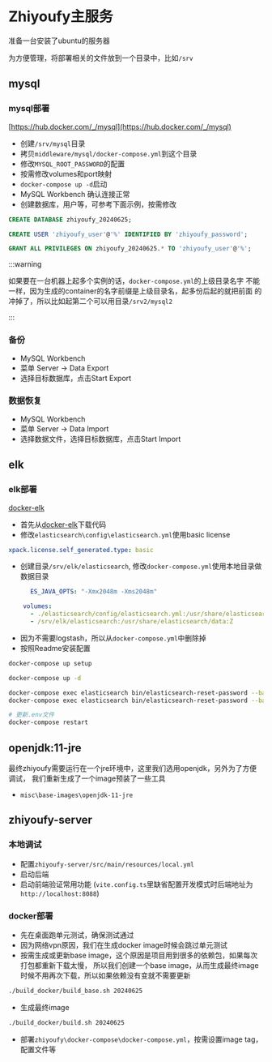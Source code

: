 # Zhiyoufy主服务

准备一台安装了ubuntu的服务器

为方便管理，将部署相关的文件放到一个目录中，比如`/srv`

## mysql

### mysql部署

[https://hub.docker.com/_/mysql](https://hub.docker.com/_/mysql)

- 创建`/srv/mysql`目录
- 拷贝`middleware/mysql/docker-compose.yml`到这个目录
- 修改`MYSQL_ROOT_PASSWORD`的配置
- 按需修改volumes和port映射
- `docker-compose up -d`启动
- MySQL Workbench 确认连接正常
- 创建数据库，用户等，可参考下面示例，按需修改

```sql
CREATE DATABASE zhiyoufy_20240625;

CREATE USER 'zhiyoufy_user'@'%' IDENTIFIED BY 'zhiyoufy_password';

GRANT ALL PRIVILEGES ON zhiyoufy_20240625.* TO 'zhiyoufy_user'@'%';
```

:::warning

如果要在一台机器上起多个实例的话，`docker-compose.yml`的上级目录名字
不能一样，因为生成的container的名字前缀是上级目录名，起多份后起的就把前面
的冲掉了，所以比如起第二个可以用目录`/srv2/mysql2`

:::

### 备份

- MySQL Workbench
- 菜单 Server -> Data Export
- 选择目标数据库，点击Start Export

### 数据恢复

- MySQL Workbench
- 菜单 Server -> Data Import
- 选择数据文件，选择目标数据库，点击Start Import

## elk

### elk部署

[docker-elk][]

- 首先从[docker-elk][]下载代码
- 修改`elasticsearch\config\elasticsearch.yml`使用basic license
```yaml
xpack.license.self_generated.type: basic
```
- 创建目录`/srv/elk/elasticsearch`, 修改`docker-compose.yml`使用本地目录做数据目录
```yaml
      ES_JAVA_OPTS: "-Xmx2048m -Xms2048m"

    volumes:
      - ./elasticsearch/config/elasticsearch.yml:/usr/share/elasticsearch/config/elasticsearch.yml:ro,Z
      - /srv/elk/elasticsearch:/usr/share/elasticsearch/data:Z
```
- 因为不需要logstash，所以从`docker-compose.yml`中删除掉
- 按照Readme安装配置
```bash
docker-compose up setup

docker-compose up -d

docker-compose exec elasticsearch bin/elasticsearch-reset-password --batch --user elastic
docker-compose exec elasticsearch bin/elasticsearch-reset-password --batch --user kibana_system

# 更新.env文件
docker-compose restart
```

[docker-elk]: https://github.com/deviantony/docker-elk

## openjdk:11-jre

最终zhiyoufy需要运行在一个jre环境中，这里我们选用openjdk，另外为了方便调试，
我们重新生成了一个image预装了一些工具

- `misc\base-images\openjdk-11-jre`

## zhiyoufy-server

### 本地调试

- 配置`zhiyoufy-server/src/main/resources/local.yml`
- 启动后端
- 启动前端验证常用功能 (`vite.config.ts`里缺省配置开发模式时后端地址为`http://localhost:8088`)

### docker部署

- 先在桌面跑单元测试，确保测试通过
- 因为网络vpn原因，我们在生成docker image时候会跳过单元测试
- 按需生成或更新base image，这个原因是项目用到很多的依赖包，如果每次打包都重新下载太慢，
所以我们创建一个base image，从而生成最终image时候不用再次下载，所以如果依赖没有变就不需要更新
```bash
./build_docker/build_base.sh 20240625
```
- 生成最终image
```bash
./build_docker/build.sh 20240625
```
- 部署`zhiyoufy\docker-compose\docker-compose.yml`，按需设置image tag，配置文件等

